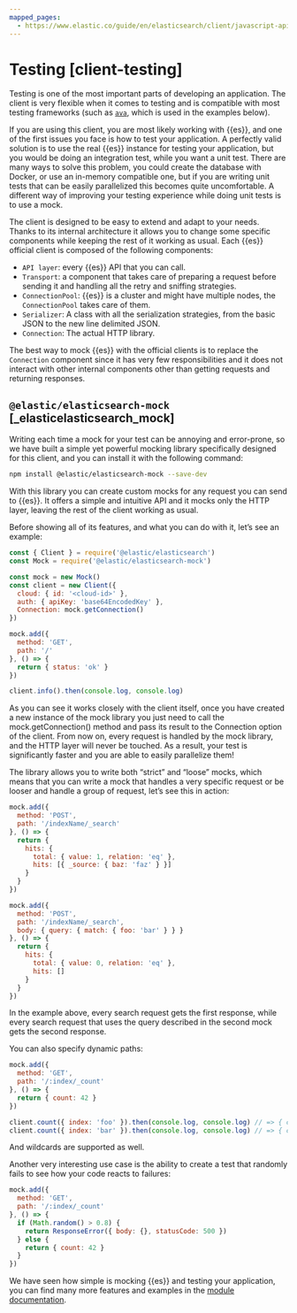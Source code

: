 ```yaml
---
mapped_pages:
  - https://www.elastic.co/guide/en/elasticsearch/client/javascript-api/current/client-testing.html
---
```


# Testing [client-testing]

Testing is one of the most important parts of developing an application. The client is very flexible when it comes to testing and is compatible with most testing frameworks (such as [`ava`](https://www.npmjs.com/package/ava), which is used in the examples below).

If you are using this client, you are most likely working with {{es}}, and one of the first issues you face is how to test your application. A perfectly valid solution is to use the real {{es}} instance for testing your application, but you would be doing an integration test, while you want a unit test. There are many ways to solve this problem, you could create the database with Docker, or use an in-memory compatible one, but if you are writing unit tests that can be easily parallelized this becomes quite uncomfortable. A different way of improving your testing experience while doing unit tests is to use a mock.

The client is designed to be easy to extend and adapt to your needs. Thanks to its internal architecture it allows you to change some specific components while keeping the rest of it working as usual. Each {{es}} official client is composed of the following components:

* `API layer`: every {{es}} API that you can call.
* `Transport`: a component that takes care of preparing a request before sending it and handling all the retry and sniffing strategies.
* `ConnectionPool`: {{es}} is a cluster and might have multiple nodes, the `ConnectionPool` takes care of them.
* `Serializer`: A class with all the serialization strategies, from the basic JSON to the new line delimited JSON.
* `Connection`: The actual HTTP library.

The best way to mock {{es}} with the official clients is to replace the `Connection` component since it has very few responsibilities and it does not interact with other internal components other than getting requests and returning responses.


## `@elastic/elasticsearch-mock` [_elasticelasticsearch_mock]

Writing each time a mock for your test can be annoying and error-prone, so we have built a simple yet powerful mocking library specifically designed for this client, and you can install it with the following command:

```sh
npm install @elastic/elasticsearch-mock --save-dev
```

With this library you can create custom mocks for any request you can send to {{es}}. It offers a simple and intuitive API and it mocks only the HTTP layer, leaving the rest of the client working as usual.

Before showing all of its features, and what you can do with it, let’s see an example:

```js
const { Client } = require('@elastic/elasticsearch')
const Mock = require('@elastic/elasticsearch-mock')

const mock = new Mock()
const client = new Client({
  cloud: { id: '<cloud-id>' },
  auth: { apiKey: 'base64EncodedKey' },
  Connection: mock.getConnection()
})

mock.add({
  method: 'GET',
  path: '/'
}, () => {
  return { status: 'ok' }
})

client.info().then(console.log, console.log)
```

As you can see it works closely with the client itself, once you have created a new instance of the mock library you just need to call the mock.getConnection() method and pass its result to the Connection option of the client. From now on, every request is handled by the mock library,  and the HTTP layer will never be touched. As a result, your test is significantly faster and you are able to easily parallelize them!

The library allows you to write both “strict” and “loose” mocks, which means that you can write a mock that handles a very specific request or be looser and handle a group of request, let’s see this in action:

```js
mock.add({
  method: 'POST',
  path: '/indexName/_search'
}, () => {
  return {
    hits: {
      total: { value: 1, relation: 'eq' },
      hits: [{ _source: { baz: 'faz' } }]
    }
  }
})

mock.add({
  method: 'POST',
  path: '/indexName/_search',
  body: { query: { match: { foo: 'bar' } } }
}, () => {
  return {
    hits: {
      total: { value: 0, relation: 'eq' },
      hits: []
    }
  }
})
```

In the example above, every search request gets the first response, while every search request that uses the query described in the second mock gets the second response.

You can also specify dynamic paths:

```js
mock.add({
  method: 'GET',
  path: '/:index/_count'
}, () => {
  return { count: 42 }
})

client.count({ index: 'foo' }).then(console.log, console.log) // => { count: 42 }
client.count({ index: 'bar' }).then(console.log, console.log) // => { count: 42 }
```

And wildcards are supported as well.

Another very interesting use case is the ability to create a test that randomly fails to see how your code reacts to failures:

```js
mock.add({
  method: 'GET',
  path: '/:index/_count'
}, () => {
  if (Math.random() > 0.8) {
    return ResponseError({ body: {}, statusCode: 500 })
  } else {
    return { count: 42 }
  }
})
```

We have seen how simple is mocking {{es}} and testing your application, you can find many more features and examples in the [module documentation](https://github.com/elastic/elasticsearch-js-mock).

